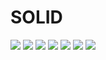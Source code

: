 # SOLID
![](./IMAGES/a01.png)
![](./IMAGES/a02.png)
![](./IMAGES/a03.png)
![](./IMAGES/a04.png)
![](./IMAGES/a05.png)
![](./IMAGES/a06.png)
![](./IMAGES/a07.png)
